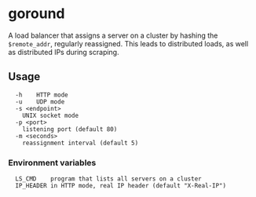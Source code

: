# goround
A load balancer that assigns a server on a cluster by hashing the ```$remote_addr```, regularly reassigned. This leads to distributed loads, as well as distributed IPs during scraping.

## Usage
```
  -h	HTTP mode
  -u	UDP mode
  -s <endpoint>
  	UNIX socket mode
  -p <port>
  	listening port (default 80)
  -m <seconds>
  	reassignment interval (default 5)
```
### Environment variables
```
  LS_CMD	program that lists all servers on a cluster
  IP_HEADER	in HTTP mode, real IP header (default "X-Real-IP")
```

